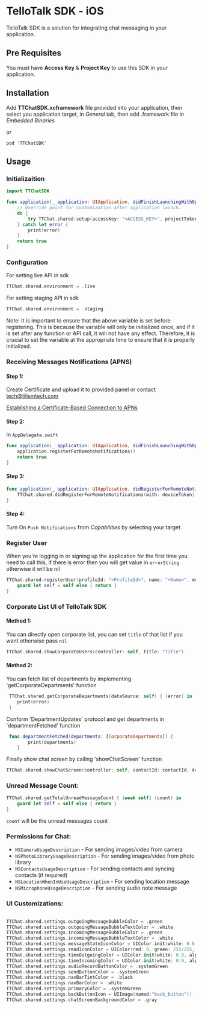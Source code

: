 # TelloTalk SDK - iOS

TelloTalk SDK is a solution for integrating chat messaging in your application.

## Pre Requisites
You must have **Access Key** & **Project Key** to use this SDK in your application.

## Installation
Add **TTChatSDK.xcframework** file provided into your application, then select you application target, in *General* tab, then add .framework file in *Embedded Binaries*

*or*
```
pod 'TTChatSDK'
````

## Usage

### Initializaition

```swift
import TTChatSDK
```

```swift
func application(_ application: UIApplication, didFinishLaunchingWithOptions launchOptions: [UIApplication.LaunchOptionsKey: Any]?) -> Bool {
    // Override point for customization after application launch.
    do {
        try TTChat.shared.setup(accessKey: "<ACCESS_KEY>", projectToken: "<PROJECT_KEY>")
    } catch let error { 
        print(error)
    }
    return true    
}
```

### Configuration
For setting live API in sdk
```swift
TTChat.shared.environment = .live
```
For setting staging API in sdk
```swift
TTChat.shared.environment = .staging
```
Note: It is important to ensure that the above variable is set before registering. This is because the variable will only be initialized once, and if it is set after any function or API call, it will not have any effect. Therefore, it is crucial to set the variable at the appropriate time to ensure that it is properly initialized.

### Receiving Messages Notifications (APNS)

#### Step 1:
Create Certificate and upload it to provided panel or contact tech@tilismtech.com

[Establishing a Certificate-Based Connection to APNs](https://developer.apple.com/documentation/usernotifications/setting_up_a_remote_notification_server/establishing_a_certificate-based_connection_to_apns)

#### Step 2:
In `AppDelegate.swift`

```swift
func application(_ application: UIApplication, didFinishLaunchingWithOptions launchOptions: [UIApplication.LaunchOptionsKey: Any]?) -> Bool {
    application.registerForRemoteNotifications()
    return true
}
```

#### Step 3:
```swift
func application(_ application: UIApplication, didRegisterForRemoteNotificationsWithDeviceToken deviceToken: Data) {
    TTChat.shared.didRegisterForRemoteNotifications(with: deviceToken)
}

```

#### Step 4:
Turn On `Push Notifications` from *Capabilities* by selecting your target

### Register User
When you're logging in or signing up the application for the first time you need to call this, if there is error then you will get value in `errorString` otherwise it will be nil
```swift
TTChat.shared.registerUser(profileId: "<ProfileId>", name: "<Name>", mobileNumber: "<Mobile Number>") { [weak self] (buddy, errorString) in
    guard let self = self else { return }
}
```

### Corporate List UI of TelloTalk SDK

#### Method 1:
You can directly open corporate list, you can set `title` of that list if you want otherwise pass `nil`
```swift
TTChat.shared.showCorporateUsers(controller: self, title: "Title")
```

#### Method 2:
You can fetch list of departments by implementing 'getCorporateDepartments' function

```swift
 TTChat.shared.getCorporateDepartments(dataSource: self) { (error) in 
    print(error)
 }
```
Conform 'DepartmentUpdates' protocol and get departments in 'departmentFetched' function

```swift
 func departmentFetched(departments: [CorporateDepartments]) {
        print(departments)
    }
```
Finally show chat screen by calling 'showChatScreen' function

```swift
TTChat.shared.showChatScreen(controller: self, contactId: contactId, deptName: deptName, isCorporateContact: isCorporateContact, dType: dType, firstMessage: firstMessage)
```

### Unread Message Count:
```swift
TTChat.shared.getTotalUnreadMessageCount { [weak self] (count) in
    guard let self = self else { return }
}
```
`count` will be the unread messages count

### Permissions for Chat:
*  `NSCameraUsageDescription` - For sending images/video from camera
*  `NSPhotoLibraryUsageDescription` - For sending images/video from photo library
*  `NSContactsUsageDescription` - For sending contacts and syncing contacts (if required)
*  `NSLocationWhenInUseUsageDescription` - For sending location message
*  `NSMicrophoneUsageDescription` - For sending audio note message

### UI Customizations:
```swift

TTChat.shared.settings.outgoingMessageBubbleColor = .green
TTChat.shared.settings.outgoingMessageBubbleTextColor = .white
TTChat.shared.settings.incomingMessageBubbleColor = .green
TTChat.shared.settings.incomingMessageBubbleTextColor = .white
TTChat.shared.settings.messageStateIconColor = UIColor.init(white: 0.8, alpha: 1)
TTChat.shared.settings.readIconColor = UIColor(red: 0, green: 255/255, blue: 71/255, alpha: 1)
TTChat.shared.settings.timeOutgoingColor = UIColor.init(white: 0.9, alpha: 1)
TTChat.shared.settings.timeIncomingColor = UIColor.init(white: 0.9, alpha: 1)
TTChat.shared.settings.audioRecordButtonColor = .systemGreen
TTChat.shared.settings.sendButtonColor = .systemGreen
TTChat.shared.settings.navBarTintColor = .black
TTChat.shared.settings.navBarColor = .white
TTChat.shared.settings.primaryColor = .systemGreen
TTChat.shared.settings.backButtonIcon = UIImage(named:"back_button")!
TTChat.shared.settings.chatScreenBackgroundColor = .gray
```
